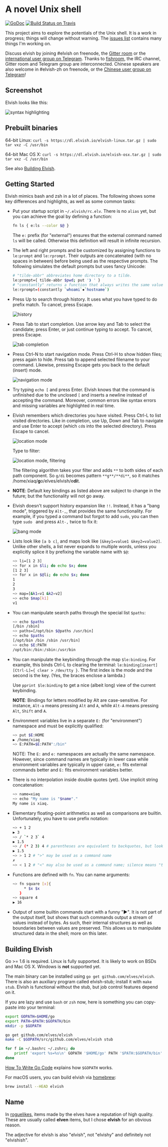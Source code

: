 # A novel Unix shell

[![GoDoc](http://godoc.org/github.com/elves/elvish?status.svg)](http://godoc.org/github.com/elves/elvish)
[![Build Status on Travis](https://travis-ci.org/elves/elvish.svg?branch=master)](https://travis-ci.org/elves/elvish)

This project aims to explore the potentials of the Unix shell. It is a work in
progress; things will change without warning. The [issues list](https://github.com/elves/elvish/issues) contains many things I'm working on.

Discuss elvish by joining #elvish on freenode, the [Gitter room](https://gitter.im/elves/elvish-public) or the [international user group on Telegram](https://telegram.me/elvish). Thanks to [fishroom](https://github.com/tuna/fishroom), the IRC channel, Gitter room and Telegram group are interconnected. Chinese speakers are also welcome in #elvish-zh on freenode, or the [Chinese user group on Telegram](https://telegram.me/elvishzh)!

## Screenshot

Elvish looks like this:

![syntax highlighting](https://raw.githubusercontent.com/elves/images/master/syntax.png)

## Prebuilt binaries

64-bit Linux: `curl -s https://dl.elvish.io/elvish-linux.tar.gz | sudo tar vxz -C /usr/bin`

64-bit Mac OS X: `curl -s https://dl.elvish.io/elvish-osx.tar.gz | sudo tar vxz -C /usr/bin`

See also [Building Elvish](#building-elvish).

## Getting Started

Elvish mimics bash and zsh in a lot of places. The following shows some key differences and highlights, as well as some common tasks:

* Put your startup script in `~/.elvish/rc.elv`. There is no `alias` yet, but you can achieve the goal by defining a function:

  ```sh
  fn ls { e:ls --color $@ }
  ```

  The `e:` prefix (for "external") ensures that the external command named `ls` will be called. Otherwise this definition will result in infinite recursion.

* The left and right prompts and be customized by assigning functions to `le:prompt` and `le:rprompt`. Their outputs are concatenated (with no spaces in between) before being used as the respective prompts. The following simulates the default prompts but uses fancy Unicode:

  ```sh
  # "tilde-abbr" abbreviates home directory to a tilde.
  le:prompt={ tilde-abbr $pwd; put '❱ ' }
  # "constantly" returns a function that always writes the same value(s) to output.
  le:rprompt=(constantly `whoami`✸`hostname`)
  ```

* Press Up to search through history. It uses what you have typed to do prefix match. To cancel, press Escape.

  ![history](https://raw.githubusercontent.com/elves/images/master/history.png)

* Press Tab to start completion. Use arrow key and Tab to select the candidate;  press Enter, or just continue typing to accept. To cancel, press Escape.

  ![tab completion](https://raw.githubusercontent.com/elves/images/master/completion.png)

* Press Ctrl-N to start navigation mode. Press Ctrl-H to show hidden files; press again to hide. Press tab to append selected filename to your command. Likewise, pressing Escape gets you back to the default (insert) mode.

  ![navigation mode](https://raw.githubusercontent.com/elves/images/master/navigation.png)

* Try typing `echo [` and press Enter. Elvish knows that the command is unfinished due to the unclosed `[` and inserts a newline instead of accepting the command. Moreover, common errors like syntax errors and missing variables are highlighted in real time.

* Elvish remembers which directories you have visited. Press Ctrl-L to list visited directories. Like in completion, use Up, Down and Tab to navigate and use Enter to accept (which `cd`s into the selected directory). Press Escape to cancel.

  ![location mode](https://raw.githubusercontent.com/elves/images/master/location.png)

  Type to filter:
  
  ![location mode, filtering](https://raw.githubusercontent.com/elves/images/master/location-filter.png)

  The filtering algorithm takes your filter and adds `**` to both sides of each path component. So `g/di` becomes pattern `**g**/**di**`, so it matches /home/xiaq/**g**o/elves/elvish/e**di**t.

* **NOTE**: Default key bindings as listed above are subject to change in the future; but the functionality will not go away.

* Elvish doesn't support history expansion like `!!`. Instead, it has a "bang mode", triggered by `Alt-,`, that provides the same functionality. For example, if you typed a command but forgot to add `sudo`, you can then type `sudo ` and press `Alt-,` twice to fix it:

  ![bang mode](https://raw.githubusercontent.com/elves/images/master/bang.png)

* Lists look like `[a b c]`, and maps look like `[&key1=value1 &key2=value2]`. Unlike other shells, a list never expands to multiple words, unless you explicitly splice it by prefixing the variable name with `$@`:
  ```sh
  ~> li=[1 2 3]
  ~> for x in $li; do echo $x; done
  [1 2 3]
  ~> for x in $@li; do echo $x; done
  1
  2
  3
  ~> map=[&k1=v1 &k2=v2]
  ~> echo $map[k1]
  v1
  ```

* You can manipulate search paths through the special list `$paths`:
  ```sh
  ~> echo $paths
  [/bin /sbin]
  ~> paths=[/opt/bin $@paths /usr/bin]
  ~> echo $paths
  [/opt/bin /bin /sbin /usr/bin]
  ~> echo $E:PATH
  /opt/bin:/bin:/sbin:/usr/bin
  ```

* You can manipulate the keybinding through the map `$le:binding`. For example, this binds Ctrl-L to clearing the terminal: `le:binding[insert][Ctrl-L]={ clear > /dev/tty }`. The first index is the mode and the second is the key. (Yes, the braces enclose a lambda.)

  Use `pprint $le:binding` to get a nice (albeit long) view of the current keybinding.

  **NOTE**: Bindings for letters modified by Alt are case-sensitive. For instance, `Alt-a` means pressing `Alt` and `A`, while `Alt-A` means pressing `Alt`, `Shift` and `A`.

* Environment variables live in a separate `E:` (for "environment") namespace and must be explicitly qualified:
  ```sh
  ~> put $E:HOME
  ▶ /home/xiaq
  ~> E:PATH=$E:PATH":/bin"
  ```

  NOTE: The `E:` and `e:` namespaces are actually the same namespace. However, since command names are typically in lower case while environment variables are typically in upper case, `e:` fits external commands better and `E:` fits environment variables better.

* There is no interpolation inside double quotes (yet). Use implicit string concatenation:
  ```sh
  ~> name=xiaq
  ~> echo "My name is "$name"."
  My name is xiaq.
  ```

* Elementary floating-point arithmetics as well as comparisons are builtin. Unfortunately, you have to use prefix notation:
  ```sh
  ~> + 1 2
  ▶ 3
  ~> / `* 2 3` 4
  ▶ 1.5
  ~> / (* 2 3) 4 # parentheses are equivalent to backquotes, but look nicer in arithmetics
  ▶ 1.5
  ~> > 1 2 # ">" may be used as a command name
  ✗
  ~> < 1 2 # "<" may also be used as a command name; silence means "true"
  ```

* Functions are defined with `fn`. You can name arguments:
  ```sh
  ~> fn square [x]{
       * $x $x
     }
  ~> square 4
  ▶ 16
  ```

* Output of some builtin commands start with a funny "▶". It is not part of the output itself, but shows that such commands output a stream of values instead of bytes. As such, their internal structures as well as boundaries between values are preserved. This allows us to manipulate structured data in the shell; more on this later.


## Building Elvish

Go >= 1.6 is required. Linux is fully supported. It is likely to work on BSDs and Mac OS X. Windows is **not** supported yet.

The main binary can be installed using `go get github.com/elves/elvish`. There is also an auxiliary program called elvish-stub; install it with `make stub`. Elvish is functional without the stub, but job control features depend on it.

If you are lazy and use `bash` or `zsh` now, here is something you can copy-paste into your terminal:

```sh
export GOPATH=$HOME/go
export PATH=$PATH:$GOPATH/bin
mkdir -p $GOPATH

go get github.com/elves/elvish
make -C $GOPATH/src/github.com/elves/elvish stub

for f in ~/.bashrc ~/.zshrc; do
    printf 'export %s=%s\n' GOPATH '$HOME/go' PATH '$PATH:$GOPATH/bin' >> $f
done
```

[How To Write Go Code](http://golang.org/doc/code.html) explains how `$GOPATH` works.

For macOS users, you can build elvish via [homebrew](http://brew.sh):

```sh
brew install --HEAD elvish
```


## Name

In [roguelikes](https://en.wikipedia.org/wiki/Roguelike), items made by the elves have a reputation of high quality.  These are usually called **elven** items, but I chose **elvish** for an obvious reason.

The adjective for elvish is also "elvish", not "elvishy" and definitely not "elvishish".
